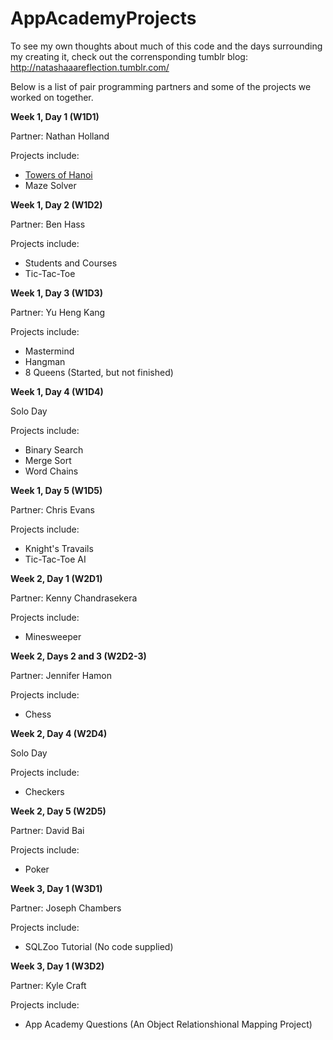 AppAcademyProjects
==================
To see my own thoughts about much of this code and the days surrounding my creating it, check out the corrensponding tumblr blog: http://natashaaareflection.tumblr.com/

Below is a list of pair programming partners and some of the projects we worked on together.

**Week 1, Day 1 (W1D1)**

Partner: Nathan Holland

Projects include:

* [Towers of Hanoi](https://github.com/NatashaHull/AppAcademyProjects/blob/master/W1D1-Exercises-Projects/hanoi.rb)
* Maze Solver

**Week 1, Day 2 (W1D2)**

Partner: Ben Hass

Projects include:

* Students and Courses
* Tic-Tac-Toe

**Week 1, Day 3 (W1D3)**

Partner: Yu Heng Kang

Projects include:

* Mastermind
* Hangman
* 8 Queens (Started, but not finished)

**Week 1, Day 4 (W1D4)**

Solo Day

Projects include:

* Binary Search
* Merge Sort
* Word Chains

**Week 1, Day 5 (W1D5)**

Partner: Chris Evans

Projects include:

* Knight's Travails
* Tic-Tac-Toe AI

**Week 2, Day 1 (W2D1)**

Partner: Kenny Chandrasekera

Projects include:

* Minesweeper
  
**Week 2, Days 2 and 3 (W2D2-3)**

Partner: Jennifer Hamon

Projects include:

* Chess

**Week 2, Day 4 (W2D4)**

Solo Day

Projects include:

* Checkers

**Week 2, Day 5 (W2D5)**

Partner: David Bai

Projects include:

* Poker

**Week 3, Day 1 (W3D1)**

Partner: Joseph Chambers

Projects include:

* SQLZoo Tutorial (No code supplied)

**Week 3, Day 1 (W3D2)**

Partner: Kyle Craft

Projects include:

* App Academy Questions (An Object Relationshional Mapping Project)
